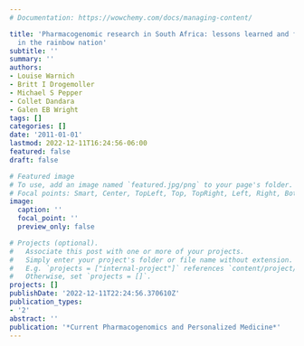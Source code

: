 ```yaml
---
# Documentation: https://wowchemy.com/docs/managing-content/

title: 'Pharmacogenomic research in South Africa: lessons learned and future opportunities
  in the rainbow nation'
subtitle: ''
summary: ''
authors:
- Louise Warnich
- Britt I Drogemoller
- Michael S Pepper
- Collet Dandara
- Galen EB Wright
tags: []
categories: []
date: '2011-01-01'
lastmod: 2022-12-11T16:24:56-06:00
featured: false
draft: false

# Featured image
# To use, add an image named `featured.jpg/png` to your page's folder.
# Focal points: Smart, Center, TopLeft, Top, TopRight, Left, Right, BottomLeft, Bottom, BottomRight.
image:
  caption: ''
  focal_point: ''
  preview_only: false

# Projects (optional).
#   Associate this post with one or more of your projects.
#   Simply enter your project's folder or file name without extension.
#   E.g. `projects = ["internal-project"]` references `content/project/deep-learning/index.md`.
#   Otherwise, set `projects = []`.
projects: []
publishDate: '2022-12-11T22:24:56.370610Z'
publication_types:
- '2'
abstract: ''
publication: '*Current Pharmacogenomics and Personalized Medicine*'
---
```

